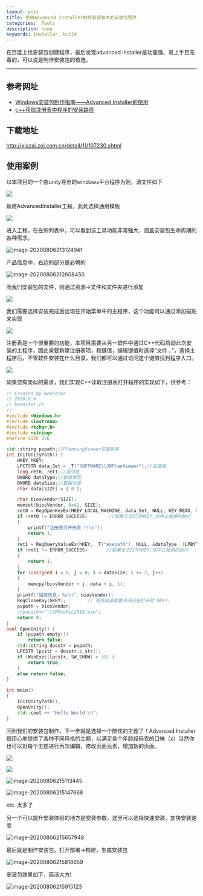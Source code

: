 ```yaml
---
layout: post
title: 使用Advanced Installer制作美观强大的安装包程序
categories:  Tools
description: none
keywords: installer, build
---
```


在百度上找安装包创建程序，最后发现advanced installer是功能强、易上手且无毒的，可以说是制作安装包的首选。

------



## 参考网址

- [Windows安装包制作指南——Advanced Installer的使用](https://www.cnblogs.com/dreamlofter/p/5785303.html)
- [c++获取注册表中程序的安装路径](https://blog.csdn.net/cqltbe131421/article/details/52687789)

## 下载地址

http://xiazai.zol.com.cn/detail/11/107230.shtml

## 使用案例

以本项目的一个由unity导出的windows平台程序为例，源文件如下

![](https://keenster-1300019754.cos.ap-shanghai-fsi.myqcloud.com/20200806212207.png)

新建AdvancedInstaller工程，此处选择通用模板

![](https://keenster-1300019754.cos.ap-shanghai-fsi.myqcloud.com/20200806212355.png)



进入工程，在左侧列表中，可以看到该工具功能非常强大，涵盖安装包生命周期的各种需求。

![image-20200806213124941](https://keenster-1300019754.cos.ap-shanghai-fsi.myqcloud.com/image-20200806213124941.png)



产品信息中，右边的部分是必填的

![image-20200806212608450](https://keenster-1300019754.cos.ap-shanghai-fsi.myqcloud.com/image-20200806212608450.png)



而我们安装包的文件，则通过资源→文件和文件夹进行添加

![](https://keenster-1300019754.cos.ap-shanghai-fsi.myqcloud.com/20200806213227.png)



我们需要选择安装完成后出现在开始菜单中的主程序，这个功能可以通过添加磁贴来实现

![](https://keenster-1300019754.cos.ap-shanghai-fsi.myqcloud.com/20200806213449.png)



注册表是一个很重要的功能，本项目需要从另一软件中通过C++代码启动此次安装的主程序，因此需要新建注册表项，和键值，编辑键值时选择“文件...”，选择主程序后，不管软件安装在什么目录，我们都可以通过访问这个键值找到程序入口。

![](https://keenster-1300019754.cos.ap-shanghai-fsi.myqcloud.com/20200806213636.png)

如果您有类似的需求，我们实现C++读取注册表打开程序的实现如下，供参考：

```c++
// Created by Keenster
// 2020.8.6
// keenster.cn
//
#include <Windows.h>
#include <iostream>
#include <tchar.h>
#include <string>
#define SIZE 256

std::string pvpath;//PlanningViewer安装目录
int InitUnityPath() {
	HKEY hKEY;
	LPCTSTR data_Set = _T("SOFTWARE\\JNPlanViewer");//主键值
	long ret0, ret1;//返回值
	DWORD dataType;//数据类型
	DWORD dataSize;//数据长度
	char data[SIZE] = { 0 };

	char biosVendor[SIZE];
	memset(biosVendor, 0x41, SIZE);
	ret0 = RegOpenKeyEx(HKEY_LOCAL_MACHINE, data_Set, NULL, KEY_READ, &hKEY);//打开主键
	if (ret0 != ERROR_SUCCESS)        //如果无法打开hKEY,则中止程序的执行  
	{
		printf("注册表打开失败 !!\n");
		return 1;
	}
	ret1 = RegQueryValueEx(hKEY, _T("exepath"), NULL, &dataType, (LPBYTE)&data, &dataSize);//获取数据
	if (ret1 != ERROR_SUCCESS)       //如果无法打开hKEY,则中止程序的执行  
	{
		return 1;
	}
	for (unsigned i = 0, j = 0; i < dataSize; i += 2, j++)
	{
		memcpy(biosVendor + j, data + i, 1);
	}
	printf("路径信息: %s\n", biosVendor);  
	RegCloseKey(hKEY);        // 程序结束前要关闭已经打开的 hKEY。  
	pvpath = biosVendor;
	//pvpath+="\\DPMtoHLL2019.exe";
	return 0;
}
bool OpenUnity() {
	if (pvpath.empty())
		return false;
	std::string dosstr = pvpath;
	LPCSTR lpcstr = dosstr.c_str();
	if (WinExec(lpcstr, SW_SHOW) > 31) {
		return true;
	}
	else return false;
}

int main()
{
	InitUnityPath();
	OpenUnity();
    std::cout << "Hello World!\n";
}
```



回到我们的安装包制作，下一步就是选择一个酷炫的主题了！Advanced Installer很用心地提供了各种不同风格的主题，以满足各个年龄段码农的口味（x）当然你也可以对每个主题进行再次编辑，修改页面元素，增加新的页面。

![](https://keenster-1300019754.cos.ap-shanghai-fsi.myqcloud.com/20200806214833.png)

![](https://keenster-1300019754.cos.ap-shanghai-fsi.myqcloud.com/20200806215049.png)

![image-20200806215113445](https://keenster-1300019754.cos.ap-shanghai-fsi.myqcloud.com/image-20200806215113445.png)

![image-20200806215147668](https://keenster-1300019754.cos.ap-shanghai-fsi.myqcloud.com/image-20200806215147668.png)

etc. 太多了



另一个可以提升安装体验的地方是安装参数，这里可以选择快速安装，加快安装速度

![image-20200806215657948](https://keenster-1300019754.cos.ap-shanghai-fsi.myqcloud.com/image-20200806215657948.png)



最后就是制作安装包，打开部署→构建，生成安装包

![image-20200806215818659](https://keenster-1300019754.cos.ap-shanghai-fsi.myqcloud.com/image-20200806215818659.png)



安装包效果如下，简洁大方)

![image-20200806215915123](https://keenster-1300019754.cos.ap-shanghai-fsi.myqcloud.com/image-20200806215915123.png)



